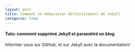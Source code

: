 ```yaml
---
layout: post
title: Comment se débarasser définitivement de Jekyll
categorie: true
---
```


#### Tuto: comment supprimé Jekyll et paramètré un blog
Informer vous sur GitHub, et sur Jekyll avec la documentation!